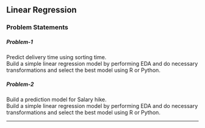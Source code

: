 ## Linear Regression
### Problem Statements
##### Problem-1 
Predict delivery time using sorting time.    
Build a simple linear regression model by performing EDA and do necessary transformations and select the best model using R or Python.
##### Problem-2
Build a prediction model for Salary hike.    
Build a simple linear regression model by performing EDA and do necessary transformations and select the best model using R or Python.

------------------------------------------------------------

